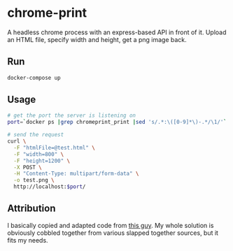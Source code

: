 # chrome-print

A headless chrome process with an express-based API in front of it. Upload an
HTML file, specify width and height, get a png image back.

## Run

```bash
docker-compose up
```

## Usage

```bash
# get the port the server is listening on
port=`docker ps |grep chromeprint_print |sed 's/.*:\([0-9]*\)-.*/\1/'`

# send the request
curl \
  -F "htmlFile=@test.html" \
  -F "width=800" \
  -F "height=1200" \
  -X POST \
  -H "Content-Type: multipart/form-data" \
  -o test.png \
  http://localhost:$port/
```

## Attribution

I basically copied and adapted code from [this
guy](https://medium.com/@dschnr/using-headless-chrome-as-an-automated-screenshot-tool-4b07dffba79a).
My whole solution is obviously cobbled together from various slapped together
sources, but it fits my needs.